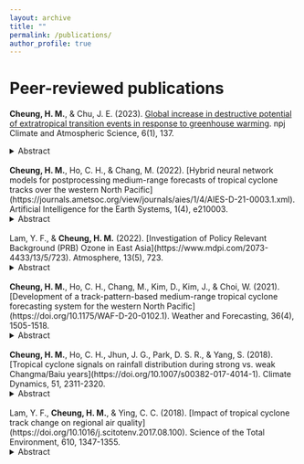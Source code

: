 ```yaml
---
layout: archive
title: ""
permalink: /publications/
author_profile: true
---
```


# Peer-reviewed publications
<b>Cheung, H. M.</b>, & Chu, J. E. (2023). [Global increase in destructive potential of extratropical transition events in response to greenhouse warming](https://www.nature.com/articles/s41612-023-00470-8). npj Climate and Atmospheric Science, 6(1), 137.
<details>
<summary>Abstract</summary>
<sub>When tropical cyclones (TCs) move to the mid-latitudes, they oftentimes undergo extratropical transition (ET) by which they lose their symmetry and warm-core characteristics. Upon transforming into extratropical cyclones (ETCs), they tend to impact larger areas and thus larger populations. In light of the increased TC intensity due to global warming identified in previous studies, here we examine its effect on the frequency and destructiveness of ET events globally using a high-resolution fully coupled Earth System model (0.25° for atmosphere; 0.1° for ocean) prescribed with present-day, doubling, and quadrupling CO2 concentrations. Our findings indicate that ETCs originated from the tropics with higher destructiveness (indicated by integrated kinetic energy) become more frequent in response to greenhouse warming, although the number of ET events does not change significantly. The key factor in the change in the destructiveness of ETCs is the increase in wind speed and the high-wind area at ET. Despite the uncertainty in the Northern Hemisphere, our results underscore the necessity for climate resilience in the mid-latitudes against global warming.</sub>
</details>
<br>
<b>Cheung, H. M.</b>, Ho, C. H., & Chang, M. (2022). [Hybrid neural network models for postprocessing medium-range forecasts of tropical cyclone tracks over the western North Pacific](https://journals.ametsoc.org/view/journals/aies/1/4/AIES-D-21-0003.1.xml). Artificial Intelligence for the Earth Systems, 1(4), e210003.
<details>
<summary>Abstract</summary>
<sub>Tropical cyclone (TC) track forecasts derived from dynamical models inherit their errors. In this study, a neural network (NN) algorithm was proposed for postprocessing TC tracks predicted by the Global Ensemble Forecast System (GEFS) for lead times of 2, 4, 5, and 6 days over the western North Pacific. The hybrid NN is a combination of three NN classes: 1) convolutional NN that extracts spatial features from GEFS fields; 2) multilayer perceptron, which processes TC positions predicted by GEFS; and 3) recurrent NN that handles information from previous time steps. A dataset of 204 TCs (6744 samples), which were formed from 1985 to 2019 (June–October) and survived for at least six days, was separated into various track patterns. TCs in each track pattern were distributed uniformly to validation and test dataset, in which each contained 10% TCs of the entire dataset, and the remaining 80% were allocated to the training dataset. Two NN architectures were developed, with and without a shortcut connection. Feature selection and hyperparameter tuning were performed to improve model performance. The results present that mean track error and dispersion could be reduced, particularly with the shortcut connection, which also corrected the systematic speed and direction bias of GEFS. Although a reduction in mean track error was not achieved by the NNs for every forecast lead time, improvement can be foreseen upon calibration for reducing overfitting, and the performance encourages further development in the present application.</sub>
</details>
<br>
Lam, Y. F., & <b>Cheung, H. M.</b> (2022). [Investigation of Policy Relevant Background (PRB) Ozone in East Asia](https://www.mdpi.com/2073-4433/13/5/723). Atmosphere, 13(5), 723.
<details>
<summary>Abstract</summary>
<sub>The concept of Policy Relevant Background (PRB) ozone has emerged in recent years to address the air quality baseline on the theoretical limits of air pollution controls. In this study, the influence of Long-range Transport (LRT) of air pollutants from North America and the effect of Stratosphere-Troposphere Transport (STT) on PRB ozone was investigated using GEOS-Chem coupled WRF-CMAQ modelling system. Four distinct seasons in 2006 were simulated to understand better the seasonal and geographical impacts of these externalities on PRB ozone over East Asia (EA). Overall, the LRT impact from North America has been found to be ~0.54 ppbv, while the maximum impacts were found at the mountain stations with values of 2.3 ppbv, 3.3 ppbv, 2.3 ppbv, and 3.0 ppbv for January, April, July, and October, respectively. In terms of PRB ozone, the effect of STT has enhanced the surface background ozone by ~3.0 ppbv, with a maximum impact of 7.8 ppbv found in the northeastern part of East Asia (near Korea and Japan). Springtime (i.e., April) has the most vital STT signals caused by relatively cold weather and unstable atmospheric condition resulting from the transition of the monsoon season. The simulated PRB ozone based on the mean values of the maximum daily 8-h average (MDA8) is 53 ppbv for spring (April) and 22 ppbv for summer (July). Up to ~1.0 ppbv and ~2.2 ppbv of MDA8 ozone were attributed to LRT and STT, respectively. Among the selected cities, Beijing and Guangzhou have received the most substantial anthropogenic enhancement in MDA8 ozone in summer, ranging from 40.0 ppbv to 56.0 ppbv.</sub>
</details>
<br>
<b>Cheung, H. M.</b>, Ho, C. H., Chang, M., Kim, D., Kim, J., & Choi, W. (2021). [Development of a track-pattern-based medium-range tropical cyclone forecasting system for the western North Pacific](https://doi.org/10.1175/WAF-D-20-0102.1). Weather and Forecasting, 36(4), 1505-1518.
<details>
<summary>Abstract</summary>
<sub>Despite tremendous advancements in dynamical models for weather forecasting, statistical models continue to offer various possibilities for tropical cyclone (TC) track forecasting. Herein, a track-pattern-based approach was developed to predict a TC track for a lead time of 6–8 days over the western North Pacific (WNP), utilizing historical tracks in conjunction with dynamical forecasts. It is composed of four main steps: 1) clustering historical tracks similar to that of an operational 5-day forecast in their early phase into track patterns, and calculating the daily mean environmental fields (500-hPa geopotential height and steering flow) associated with each track; 2) deriving the two environmental variables forecasted by dynamical models; 3) evaluating pattern correlation coefficients between the two environmental fields from step 1 and those from dynamical model for a lead times of 6–8 days; and 4) producing the final track forecast based on relative frequency maps obtained from the historical tracks in step 1 and the pattern correlation coefficients obtained from step 3. TCs that formed in the WNP and lasted for at least 7 days, during the 9-yr period 2011–19 were selected to verify the resulting track-pattern-based forecasts. In addition to the performance comparable to dynamical models under certain conditions, the track-pattern-based model is inexpensive, and can consistently produce forecasts over large latitudinal or longitudinal ranges. Machine learning techniques can be implemented to incorporate nonlinearity in the present model for improving medium-range track forecasts.</sub>
</details>
<br>
<b>Cheung, H. M.</b>, Ho, C. H., Jhun, J. G., Park, D. S. R., & Yang, S. (2018). [Tropical cyclone signals on rainfall distribution during strong vs. weak Changma/Baiu years](https://doi.org/10.1007/s00382-017-4014-1). Climate Dynamics, 51, 2311-2320.
<details>
<summary>Abstract</summary>
<sub>The spatiotemporal distribution of summer rainfall is diverse in origin, namely tropical cyclones (TCs) and quasi-stationary monsoon frontal systems. Here, the contribution of TCs to summer rainfall is singled out for the years of strong vs. weak Changma/Baiu, which is represented by the leading mode of the variability in total rainfall over East Asia (20°–45°N, 105°–150°E) during the summers (July and August) of 1979–2014. Analyzing rain gauge based rainfall and TC best track data indicates that the difference in TC-induced rainfall between strong and weak Changma/Baiu years exhibits distinctive subseasonal evolution from that in non-TC-induced rainfall. A deficit in TC-induced rainfall is mainly observed over eastern China and Taiwan, where a surplus in non-TC-induced rainfall exists. This opposite relationship between the difference in TC-induced and non-TC-induced rainfalls, which is associated with westward extensions of the subtropical high and associated westerlies over the East China Sea, implies that the variations of TC-induced rainfall and non-TC-induced rainfall partly offset each other in certain regions of East Asia. For heavy rainfall (> 50 mm day−1), similar features are observed in the whole East Asia region. The variability of total heavy rainfall is dominated by non-TC-induced rainfall, except for the Yangtze River Valley where the variability of TC-induced rainfall cancels out that of non-TC-induced rainfall.</sub>
</details>
<br>
Lam, Y. F., <b>Cheung, H. M.</b>, & Ying, C. C. (2018). [Impact of tropical cyclone track change on regional air quality](https://doi.org/10.1016/j.scitotenv.2017.08.100). Science of the Total Environment, 610, 1347-1355.
<details>
<summary>Abstract</summary>
<sub>There has been an increase in tropical cyclones (TCs) in the western North Pacific (WNP) that traverse with a northward recurving track towards East Asia and a decrease in TC tracks entering the South China Sea (SCS) in the past few decades. To investigate the potential impact of the prevailing TC track change on Hong Kong air quality, an analysis has been carried out based on historical data (1991 to 2010) of TC tracks and air quality. Compared to TCs in other regions, TCs in the vicinity of Taiwan (Region 2, R2) have the greatest impact on Hong Kong air quality due to regional transport of air pollutants from the highly industrialized Pearl River Delta (PRD). In the last twenty years, the number of days with TCs in R2 (May to October) has increased by 45% from 111 days in the period 1991–2000 to 161 days in 2001–2010, during which there was an increase in yearly TC-related pollution episodes of approximately 3 episodes per year in Hong Kong. The enhancement of mean O3 concentration due to TCs in R2 is reported as 82% (~ 50.8 μg/m3 at a rural station) and 58% (~ 16.8 μg/m3 at an urban station) higher than the summer averages. A similar enhancement is also observed for PM10 (called RSP) and SO2 with an average of 70% (i.e., 22.2 μg/m3) and 100% (i.e., 15.2 μg/m3) increases, respectively. Overall, the 20 years of historical data show that the O3 concentrations on the TC-affected days are increasing at the estimated rates of 0.5 μg/m3 and 2.6 μg/m3 per year, respectively, in the urban and remote areas, which are significantly higher than the increase of 0.3 μg/m3 and 0.4 μg/m3 per year in the average summer concentrations.</sub>
</details>
